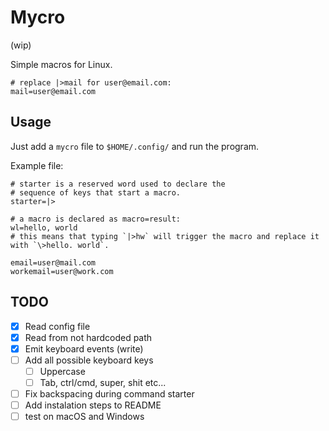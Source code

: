 # Mycro

(wip)

Simple macros for Linux.

```
# replace |>mail for user@email.com:
mail=user@email.com
```

## Usage

Just add a `mycro` file to `$HOME/.config/` and run the program.

Example file:

```
# starter is a reserved word used to declare the
# sequence of keys that start a macro.
starter=|>

# a macro is declared as macro=result:
wl=hello, world
# this means that typing `|>hw` will trigger the macro and replace it with `\>hello. world`.

email=user@mail.com
workemail=user@work.com
```

## TODO

- [x] Read config file
- [x] Read from not hardcoded path
- [x] Emit keyboard events (write)
- [ ] Add all possible keyboard keys
  - [ ] Uppercase
  - [ ] Tab, ctrl/cmd, super, shit etc...
- [ ] Fix backspacing during command starter 
- [ ] Add instalation steps to README
- [ ] test on macOS and Windows
